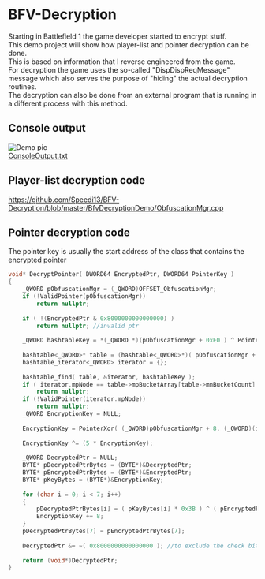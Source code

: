 # BFV-Decryption

Starting in Battlefield 1 the game developer started to encrypt stuff.<br />
This demo project will show how player-list and pointer decryption can be done.<br />
This is based on information that I reverse engineered from the game.<br />
For decryption the game uses the so-called "DispDispReqMessage" message which also serves the purpose of "hiding" the actual decryption routines.<br />
The decryption can also be done from an external program that is running in a different process with this method.<br />

## Console output
![Demo pic](https://raw.githubusercontent.com/Speedi13/BFV-Decryption/master/ConsoleOutputScreenshot.png)
<br>
[ConsoleOutput.txt](https://github.com/Speedi13/BFV-Decryption/blob/master/ConsoleOutput.txt)

## Player-list decryption code
https://github.com/Speedi13/BFV-Decryption/blob/master/BfvDecryptionDemo/ObfuscationMgr.cpp

## Pointer decryption code
The pointer key is usually the start address of the class that contains the encrypted pointer
```cpp
void* DecryptPointer( DWORD64 EncryptedPtr, DWORD64 PointerKey )
{
	_QWORD pObfuscationMgr = (_QWORD)OFFSET_ObfuscationMgr;
	if (!ValidPointer(pObfuscationMgr))
		return nullptr;
 
	if ( !(EncryptedPtr & 0x8000000000000000) )
		return nullptr; //invalid ptr
 
	_QWORD hashtableKey = *(_QWORD *)(pObfuscationMgr + 0xE0 ) ^ PointerKey;
 
	hashtable<_QWORD>* table = (hashtable<_QWORD>*)( pObfuscationMgr + 0x78 );
	hashtable_iterator<_QWORD> iterator = {};
 
	hashtable_find( table, &iterator, hashtableKey );
	if ( iterator.mpNode == table->mpBucketArray[table->mnBucketCount] ) 
		return nullptr;
	if (!ValidPointer(iterator.mpNode))
		return nullptr;
	_QWORD EncryptionKey = NULL;
 
	EncryptionKey = PointerXor( (_QWORD)pObfuscationMgr + 8, (_QWORD)(iterator.mpNode->mValue.second) );
 
	EncryptionKey ^= (5 * EncryptionKey);
 
	_QWORD DecryptedPtr = NULL;
	BYTE* pDecryptedPtrBytes = (BYTE*)&DecryptedPtr;
	BYTE* pEncryptedPtrBytes = (BYTE*)&EncryptedPtr;
	BYTE* pKeyBytes = (BYTE*)&EncryptionKey;
 
	for (char i = 0; i < 7; i++)
	{
		pDecryptedPtrBytes[i] = ( pKeyBytes[i] * 0x3B ) ^ ( pEncryptedPtrBytes[i] + pKeyBytes[i] );
		EncryptionKey += 8;
	}
	pDecryptedPtrBytes[7] = pEncryptedPtrBytes[7];
 
	DecryptedPtr &= ~( 0x8000000000000000 ); //to exclude the check bit
 
	return (void*)DecryptedPtr;
}
```
